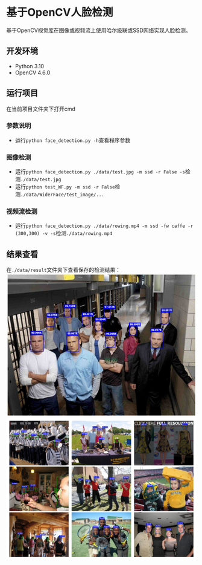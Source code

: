 # 基于OpenCV人脸检测
基于OpenCV视觉库在图像或视频流上使用哈尔级联或SSD网络实现人脸检测。

## 开发环境
* Python 3.10
* OpenCV 4.6.0

## 运行项目
在当前项目文件夹下打开cmd
### 参数说明
* 运行`python face_detection.py -h`查看程序参数

### 图像检测
* 运行`python face_detection.py ./data/test.jpg -m ssd -r False -s`检测`./data/test.jpg`
* 运行`python test_WF.py -m ssd -r False`检测`./data/WiderFace/test_image/...`

### 视频流检测
* 运行`python face_detection.py ./data/rowing.mp4 -m ssd -fw caffe -r (300,300) -v -s`检测`./data/rowing.mp4`

## 结果查看
在`./data/result`文件夹下查看保存的检测结果：
![](./data/result/test_ssd.jpg)
![](./data/result/test_image_ssd.jpg)


